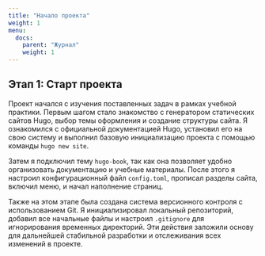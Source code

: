 ```yaml
---
title: "Начало проекта"
weight: 1
menu:
  docs:
    parent: "Журнал"
    weight: 1
---
```


## Этап 1: Старт проекта

Проект начался с изучения поставленных задач в рамках учебной практики. Первым шагом стало знакомство с генератором статических сайтов Hugo, выбор темы оформления и создание структуры сайта. Я ознакомился с официальной документацией Hugo, установил его на свою систему и выполнил базовую инициализацию проекта с помощью команды `hugo new site`.

Затем я подключил тему `hugo-book`, так как она позволяет удобно организовать документацию и учебные материалы. После этого я настроил конфигурационный файл `config.toml`, прописал разделы сайта, включил меню, и начал наполнение страниц.

Также на этом этапе была создана система версионного контроля с использованием Git. Я инициализировал локальный репозиторий, добавил все начальные файлы и настроил `.gitignore` для игнорирования временных директорий. Эти действия заложили основу для дальнейшей стабильной разработки и отслеживания всех изменений в проекте.
